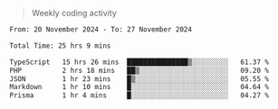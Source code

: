 > Weekly coding activity
<!--START_SECTION:waka-->

```txt
From: 20 November 2024 - To: 27 November 2024

Total Time: 25 hrs 9 mins

TypeScript   15 hrs 26 mins  ███████████████▒░░░░░░░░░   61.37 %
PHP          2 hrs 18 mins   ██▒░░░░░░░░░░░░░░░░░░░░░░   09.20 %
JSON         1 hr 23 mins    █▒░░░░░░░░░░░░░░░░░░░░░░░   05.55 %
Markdown     1 hr 10 mins    █░░░░░░░░░░░░░░░░░░░░░░░░   04.64 %
Prisma       1 hr 4 mins     █░░░░░░░░░░░░░░░░░░░░░░░░   04.27 %
```

<!--END_SECTION:waka-->
